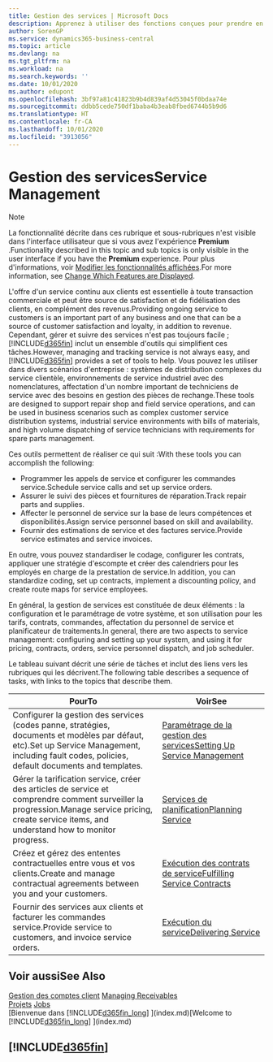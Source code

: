```yaml
---
title: Gestion des services | Microsoft Docs
description: Apprenez à utiliser des fonctions conçues pour prendre en charge les opérations de l'atelier de réparation et du service clientèle.
author: SorenGP
ms.service: dynamics365-business-central
ms.topic: article
ms.devlang: na
ms.tgt_pltfrm: na
ms.workload: na
ms.search.keywords: ''
ms.date: 10/01/2020
ms.author: edupont
ms.openlocfilehash: 3bf97a81c41823b9b4d839af4d53045f0bdaa74e
ms.sourcegitcommit: ddbb5cede750df1baba4b3eab8fbed6744b5b9d6
ms.translationtype: HT
ms.contentlocale: fr-CA
ms.lasthandoff: 10/01/2020
ms.locfileid: "3913056"
---
```

# <a name="service-management"></a><span data-ttu-id="e8669-103">Gestion des services</span><span class="sxs-lookup"><span data-stu-id="e8669-103">Service Management</span></span>
> [!NOTE]
> <span data-ttu-id="e8669-104">La fonctionnalité décrite dans ces rubrique et sous-rubriques n'est visible dans l'interface utilisateur que si vous avez l'expérience **Premium** .</span><span class="sxs-lookup"><span data-stu-id="e8669-104">Functionality described in this topic and sub topics is only visible in the user interface if you have the **Premium** experience.</span></span> <span data-ttu-id="e8669-105">Pour plus d'informations, voir [Modifier les fonctionnalités affichées](ui-experiences.md).</span><span class="sxs-lookup"><span data-stu-id="e8669-105">For more information, see [Change Which Features are Displayed](ui-experiences.md).</span></span>

<span data-ttu-id="e8669-106">L'offre d'un service continu aux clients est essentielle à toute transaction commerciale et peut être source de satisfaction et de fidélisation des clients, en complément des revenus.</span><span class="sxs-lookup"><span data-stu-id="e8669-106">Providing ongoing service to customers is an important part of any business and one that can be a source of customer satisfaction and loyalty, in addition to revenue.</span></span> <span data-ttu-id="e8669-107">Cependant, gérer et suivre des services n'est pas toujours facile ; [!INCLUDE[d365fin](includes/d365fin_md.md)] inclut un ensemble d'outils qui simplifient ces tâches.</span><span class="sxs-lookup"><span data-stu-id="e8669-107">However, managing and tracking service is not always easy, and [!INCLUDE[d365fin](includes/d365fin_md.md)] provides a set of tools to help.</span></span> <span data-ttu-id="e8669-108">Vous pouvez les utiliser dans divers scénarios d'entreprise : systèmes de distribution complexes du service clientèle, environnements de service industriel avec des nomenclatures, affectation d'un nombre important de techniciens de service avec des besoins en gestion des pièces de rechange.</span><span class="sxs-lookup"><span data-stu-id="e8669-108">These tools are designed to support repair shop and field service operations, and can be used in business scenarios such as complex customer service distribution systems, industrial service environments with bills of materials, and high volume dispatching of service technicians with requirements for spare parts management.</span></span>  

 <span data-ttu-id="e8669-109">Ces outils permettent de réaliser ce qui suit :</span><span class="sxs-lookup"><span data-stu-id="e8669-109">With these tools you can accomplish the following:</span></span>  

* <span data-ttu-id="e8669-110">Programmer les appels de service et configurer les commandes service.</span><span class="sxs-lookup"><span data-stu-id="e8669-110">Schedule service calls and set up service orders.</span></span>  
* <span data-ttu-id="e8669-111">Assurer le suivi des pièces et fournitures de réparation.</span><span class="sxs-lookup"><span data-stu-id="e8669-111">Track repair parts and supplies.</span></span>  
* <span data-ttu-id="e8669-112">Affecter le personnel de service sur la base de leurs compétences et disponibilités.</span><span class="sxs-lookup"><span data-stu-id="e8669-112">Assign service personnel based on skill and availability.</span></span>  
* <span data-ttu-id="e8669-113">Fournir des estimations de service et des factures service.</span><span class="sxs-lookup"><span data-stu-id="e8669-113">Provide service estimates and service invoices.</span></span>  

<span data-ttu-id="e8669-114">En outre, vous pouvez standardiser le codage, configurer les contrats, appliquer une stratégie d'escompte et créer des calendriers pour les employés en charge de la prestation de service.</span><span class="sxs-lookup"><span data-stu-id="e8669-114">In addition, you can standardize coding, set up contracts, implement a discounting policy, and create route maps for service employees.</span></span>  

<span data-ttu-id="e8669-115">En général, la gestion de services est constituée de deux éléments : la configuration et le paramétrage de votre système, et son utilisation pour les tarifs, contrats, commandes, affectation du personnel de service et planificateur de traitements.</span><span class="sxs-lookup"><span data-stu-id="e8669-115">In general, there are two aspects to service management: configuring and setting up your system, and using it for pricing, contracts, orders, service personnel dispatch, and job scheduler.</span></span>  

<span data-ttu-id="e8669-116">Le tableau suivant décrit une série de tâches et inclut des liens vers les rubriques qui les décrivent.</span><span class="sxs-lookup"><span data-stu-id="e8669-116">The following table describes a sequence of tasks, with links to the topics that describe them.</span></span>   

|<span data-ttu-id="e8669-117">**Pour**</span><span class="sxs-lookup"><span data-stu-id="e8669-117">**To**</span></span>|<span data-ttu-id="e8669-118">**Voir**</span><span class="sxs-lookup"><span data-stu-id="e8669-118">**See**</span></span>|  
|------------|-------------|  
|<span data-ttu-id="e8669-119">Configurer la gestion des services (codes panne, stratégies, documents et modèles par défaut, etc).</span><span class="sxs-lookup"><span data-stu-id="e8669-119">Set up Service Management, including fault codes, policies, default documents and templates.</span></span>|[<span data-ttu-id="e8669-120">Paramétrage de la gestion des services</span><span class="sxs-lookup"><span data-stu-id="e8669-120">Setting Up Service Management</span></span>](service-setup-service.md)|  
|<span data-ttu-id="e8669-121">Gérer la tarification service, créer des articles de service et comprendre comment surveiller la progression.</span><span class="sxs-lookup"><span data-stu-id="e8669-121">Manage service pricing, create service items, and understand how to monitor progress.</span></span>|[<span data-ttu-id="e8669-122">Services de planification</span><span class="sxs-lookup"><span data-stu-id="e8669-122">Planning Service</span></span>](service-plan-service.md)|  
|<span data-ttu-id="e8669-123">Créez et gérez des ententes contractuelles entre vous et vos clients.</span><span class="sxs-lookup"><span data-stu-id="e8669-123">Create and manage contractual agreements between you and your customers.</span></span>|[<span data-ttu-id="e8669-124">Exécution des contrats de service</span><span class="sxs-lookup"><span data-stu-id="e8669-124">Fulfilling Service Contracts</span></span>](service-fulfill-service-contracts.md)|  
|<span data-ttu-id="e8669-125">Fournir des services aux clients et facturer les commandes service.</span><span class="sxs-lookup"><span data-stu-id="e8669-125">Provide service to customers, and invoice service orders.</span></span>|[<span data-ttu-id="e8669-126">Exécution du service</span><span class="sxs-lookup"><span data-stu-id="e8669-126">Delivering Service</span></span>](service-deliver-service.md)|  

## <a name="see-also"></a><span data-ttu-id="e8669-127">Voir aussi</span><span class="sxs-lookup"><span data-stu-id="e8669-127">See Also</span></span>  
<span data-ttu-id="e8669-128">[Gestion des comptes client](receivables-manage-receivables.md) </span><span class="sxs-lookup"><span data-stu-id="e8669-128">[Managing Receivables](receivables-manage-receivables.md) </span></span>  
<span data-ttu-id="e8669-129">[Projets](projects-how-create-jobs.md) </span><span class="sxs-lookup"><span data-stu-id="e8669-129">[Jobs](projects-how-create-jobs.md) </span></span>  
<span data-ttu-id="e8669-130">[Bienvenue dans [!INCLUDE[d365fin_long](includes/d365fin_long_md.md)] ](index.md)</span><span class="sxs-lookup"><span data-stu-id="e8669-130">[Welcome to [!INCLUDE[d365fin_long](includes/d365fin_long_md.md)] ](index.md)</span></span>

## [!INCLUDE[d365fin](includes/free_trial_md.md)]  
